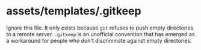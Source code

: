 # assets/templates/.gitkeep

Ignore this file.  It only exists because `git` refuses to push empty directories to a remote server.  `.gitkeep` is an unofficial convention that has emerged as a workaround for people who don't discriminate against empty directories.


<docmeta name="displayName" value=".gitkeep">
